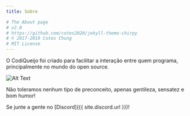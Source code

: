 ```yaml
---
title: Sobre

# The About page
# v2.0
# https://github.com/cotes2020/jekyll-theme-chirpy
# © 2017-2019 Cotes Chung
# MIT License
---
```


O CodiQueijo foi criado para facilitar a interação entre quem programa, principalmente no mundo do open source.

![Alt Text](https://media.giphy.com/media/aNqEFrYVnsS52/giphy.gif)

Não toleramos nenhum tipo de preconceito, apenas gentileza, sensatez e bom humor!

Se junte a gente no [Discord]({{ site.discord.url }})!
